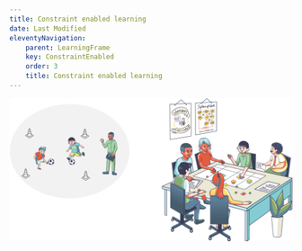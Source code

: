```yaml
---
title: Constraint enabled learning
date: Last Modified
eleventyNavigation:
    parent: LearningFrame
    key: ConstraintEnabled
    order: 3
    title: Constraint enabled learning
---
```


![Constraint enabled learning](/content/images/constraint-enabled-learning.png)

